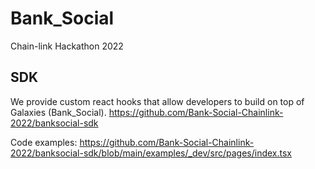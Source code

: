 # Bank_Social
Chain-link Hackathon 2022

## SDK
We provide custom react hooks that allow developers to build on top of Galaxies (Bank_Social).
https://github.com/Bank-Social-Chainlink-2022/banksocial-sdk

Code examples:
https://github.com/Bank-Social-Chainlink-2022/banksocial-sdk/blob/main/examples/_dev/src/pages/index.tsx
